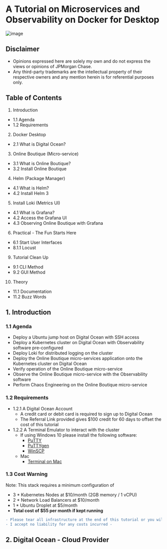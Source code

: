 # A Tutorial on Microservices and Observability on Docker for Desktop 

![image](https://user-images.githubusercontent.com/18049790/43352583-0b37edda-9269-11e8-9695-1e8de81acb76.png)

## Disclaimer
* Opinions expressed here are solely my own and do not express the views or opinions of JPMorgan Chase.
* Any third-party trademarks are the intellectual property of their respective owners and any mention herein is for referential purposes only. 

## Table of Contents

1. Introduction
* 1.1 Agenda
* 1.2 Requirements
2. Docker Desktop 
* 2.1 What is Digital Ocean?
3. Online Boutique (Micro-service)
* 3.1 What is Online Boutique?
* 3.2 Install Online Boutique
4. Helm (Package Manager)
* 4.1 What is Helm?
* 4.2 Install Helm 3
5. Install Loki (Metrics UI)
* 4.1 What is Grafana?
* 4.2 Access the Grafana UI
* 4.3 Observing Online Boutique with Grafana
6. Practical - The Fun Starts Here
* 6.1 Start User Interfaces
*   8.1.1 Locust
9. Tutorial Clean Up
* 9.1 CLI Method
* 9.2 GUI Method
10. Theory
* 11.1 Documentation
* 11.2 Buzz Words

## 1. Introduction

### 1.1 Agenda
* Deploy a Ubuntu jump host on Digital Ocean with SSH access
* Deploy a Kubernetes cluster on Digital Ocean with Observability software pre-configured
* Deploy Loki for distributed logging on the cluster
* Deploy the Online Boutique micro-services application onto the Kubernetes cluster on Digital Ocean
* Verify operation of the Online Boutique micro-service
* Observe the Online Boutique micro-service with the Observability software
* Perform Chaos Engineering on the Online Boutique micro-service

### 1.2 Requirements
* 1.2.1 A Digital Ocean Account
  * A credit card or debit card is required to sign up to Digital Ocean
  * The Referral Link provided gives $100 credit for 60 days to offset the cost of this tutorial 
* 1.2.2 A Terminal Emulator to interact with the cluster
  * If using Windows 10 please install the following software:
    * [PuTTY](https://www.putty.org/) 
    * [PuTTYgen](https://www.puttygen.com/)
    * [WinSCP](https://winscp.net/eng/download.php)
  * Mac  
    * [Terminal on Mac](https://support.apple.com/en-sg/guide/terminal/welcome/mac)

### 1.3 Cost Warning
Note: This stack requires a minimum configuration of
* 3 * Kubernetes Nodes at $10/month (2GB memory / 1 vCPU) 
* 2 * Network Load Balancers at $10/month 
* 1 * Ubuntu Droplet at $5/month
* **Total cost of $55 per month if kept running**

```diff
- Please tear all infrastructure at the end of this tutorial or you will incur a cost at the end of the month -
- I accept no liability for any costs incurred - 
```

## 2. Digital Ocean - Cloud Provider
